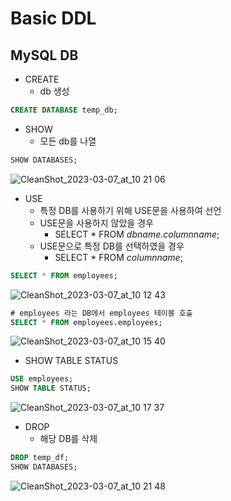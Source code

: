 # Basic DDL

## MySQL DB

- CREATE
    - db 생성

```sql
CREATE DATABASE temp_db;

```

- SHOW
    - 모든 db를 나열

```sql
SHOW DATABASES;
```

![CleanShot_2023-03-07_at_10 21 06](https://user-images.githubusercontent.com/54128055/223586506-3049d80a-67f6-42ab-bb46-6711847416b3.png)

- USE
    - 특정 DB를 사용하기 위해 USE문을 사용하여 선언
    - USE문을 사용하지 않았을 경우
        - SELECT * FROM *dbname.columnname*;
    - USE문으로 특정 DB를 선택하였을 경우
        - SELECT * FROM *columnname*;

```sql
SELECT * FROM employees;
```

![CleanShot_2023-03-07_at_10 12 43](https://user-images.githubusercontent.com/54128055/223586489-8ff7cb64-e923-4452-b177-5c735ee0e209.png)

```sql
# employees 라는 DB에서 employees 테이블 호출
SELECT * FROM employees.employees;
```

![CleanShot_2023-03-07_at_10 15 40](https://user-images.githubusercontent.com/54128055/223586499-a185abe2-34c7-4868-b0e4-06b84839bfb6.png)

- SHOW TABLE STATUS

```sql
USE employees;
SHOW TABLE STATUS;
```

![CleanShot_2023-03-07_at_10 17 37](https://user-images.githubusercontent.com/54128055/223586503-0878b2b7-0272-4bbf-9839-e8a907958caf.png)

- DROP
    - 해당 DB를 삭제

```sql
DROP temp_df;
SHOW DATABASES;
```

![CleanShot_2023-03-07_at_10 21 48](https://user-images.githubusercontent.com/54128055/223586509-c6a34c1c-d572-4125-b829-504c54f30d31.png)
